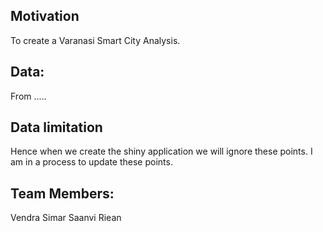 
## Motivation
To create a Varanasi Smart City Analysis.

## Data:
From .....



## Data limitation


Hence when we create the shiny application we will ignore these points. I am in a process to update these points.

## Team Members:
Vendra
Simar
Saanvi
Riean
